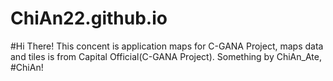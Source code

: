 # ChiAn22.github.io

#Hi There!
This concent is application maps for C-GANA Project, maps data and tiles is from Capital Official(C-GANA Project).
Something by ChiAn_Ate, #ChiAn!
